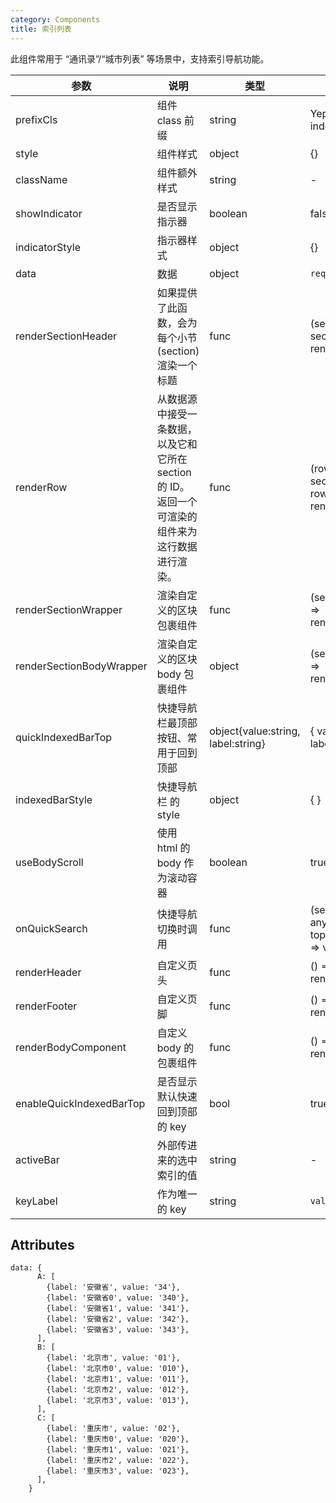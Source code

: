 ```yaml
---
category: Components
title: 索引列表
---
```


此组件常用于 “通讯录”/“城市列表” 等场景中，支持索引导航功能。

<DEMO>

| 参数                     | 说明                                                                                             | 类型                               | 默认值                                    |
| ------------------------ | ------------------------------------------------------------------------------------------------ | ---------------------------------- | ----------------------------------------- |
| prefixCls                | 组件 class 前缀                                                                                  | string                             | Yep-indexed-list                          |
| style                    | 组件样式                                                                                         | object                             | {}                                        |
| className                | 组件额外样式                                                                                     | string                             | -                                         |
| showIndicator            | 是否显示指示器                                                                                   | boolean                            | false                                     |
| indicatorStyle           | 指示器样式                                                                                       | object                             | {}                                        |
| data                     | 数据                                                                                             | object                             | `required`                                |
| renderSectionHeader      | 如果提供了此函数，会为每个小节(section)渲染一个标题                                              | func                               | (sectionData, sectionID) => renderable    |
| renderRow                | 从数据源中接受一条数据，以及它和它所在 section 的 ID。返回一个可渲染的组件来为这行数据进行渲染。 | func                               | (rowData, sectionID, rowID) => renderable |
| renderSectionWrapper     | 渲染自定义的区块包裹组件                                                                         | func                               | (sectionID) => renderable                 |
| renderSectionBodyWrapper | 渲染自定义的区块 body 包裹组件                                                                   | object                             | (sectionID) => renderable                 |
| quickIndexedBarTop       | 快捷导航栏最顶部按钮、常用于回到顶部                                                             | object{value:string, label:string} | { value: '#', label: '#' }                |
| indexedBarStyle          | 快捷导航栏 的 style                                                                              | object                             | { }                                       |
| useBodyScroll            | 使用 html 的 body 作为滚动容器                                                                   | boolean                            | true                                      |
| onQuickSearch            | 快捷导航切换时调用                                                                               | func                               | (sectionID: any, topId?:any) => void      |
| renderHeader             | 自定义页头                                                                                       | func                               | () => renderable                          |
| renderFooter             | 自定义页脚                                                                                       | func                               | () => renderable                          |
| renderBodyComponent      | 自定义 body 的包裹组件                                                                           | func                               | () => renderable                          |
| enableQuickIndexedBarTop | 是否显示默认快速回到顶部的 key                                                                   | bool                               | true                                      |
| activeBar                | 外部传进来的选中索引的值                                                                         | string                             | -                                         |
| keyLabel                 | 作为唯一的 key                                                                                   | string                             | `value`                                   |

## Attributes

```
data: {
      A: [
        {label: '安徽省', value: '34'},
        {label: '安徽省0', value: '340'},
        {label: '安徽省1', value: '341'},
        {label: '安徽省2', value: '342'},
        {label: '安徽省3', value: '343'},
      ],
      B: [
        {label: '北京市', value: '01'},
        {label: '北京市0', value: '010'},
        {label: '北京市1', value: '011'},
        {label: '北京市2', value: '012'},
        {label: '北京市3', value: '013'},
      ],
      C: [
        {label: '重庆市', value: '02'},
        {label: '重庆市0', value: '020'},
        {label: '重庆市1', value: '021'},
        {label: '重庆市2', value: '022'},
        {label: '重庆市3', value: '023'},
      ],
    }
```
